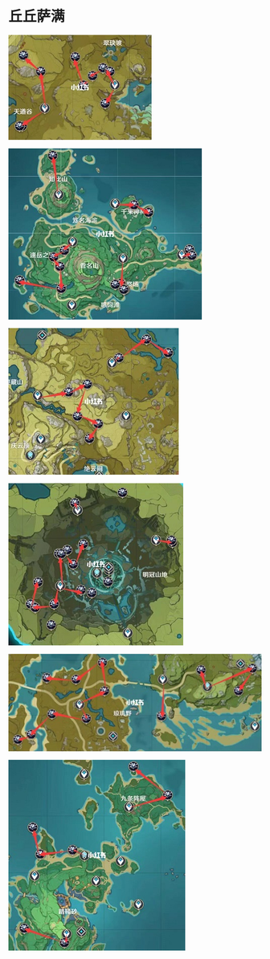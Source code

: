 丘丘萨满
=======

![](图片/丘丘萨满_01.jpg)

![](图片/丘丘萨满_02.jpg)

![](图片/丘丘萨满_03.jpg)

![](图片/丘丘萨满_04.jpg)

![](图片/丘丘萨满_05.jpg)

![](图片/丘丘萨满_06.jpg)
